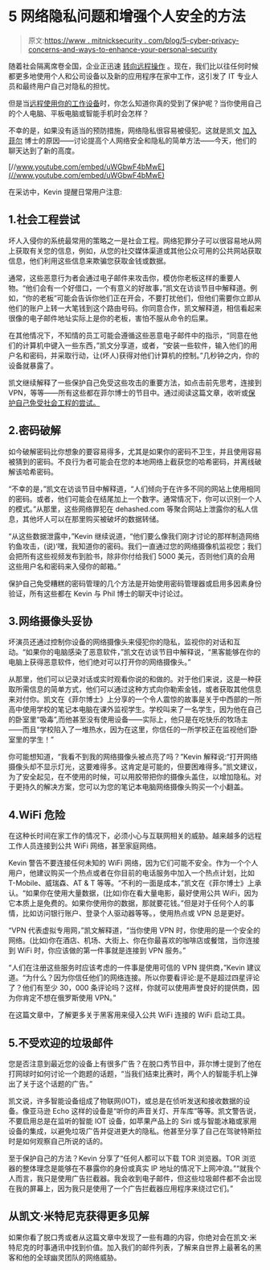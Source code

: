 # 5 网络隐私问题和增强个人安全的方法

> 原文:[https://www . mitnicksecurity . com/blog/5-cyber-privacy-concerns-and-ways-to-enhance-your-personal-security](https://www.mitnicksecurity.com/blog/5-cyber-privacy-concerns-and-ways-to-enhance-your-personal-security)

随着社会隔离席卷全国，企业正迅速 [<u>转向远程操作</u>](/blog/5-ways-to-secure-your-workforce-when-working-from-hom) 。现在，我们比以往任何时候都更多地使用个人和公司设备以及新的应用程序在家中工作，这引发了 IT 专业人员和最终用户自己对隐私的担忧。

但是当[远程使用你的工作设备](/blog/endpoint-security-and-remote-work-5-considerations-for-remote-users)时，你怎么知道你真的受到了保护呢？当你使用自己的个人电脑、平板电脑或智能手机时会怎样？

不幸的是，如果没有适当的预防措施，网络隐私很容易被侵犯。这就是凯文 [<u>加入菲尔</u>](https://www.youtube.com/watch?v=uWGbwF4bMwE) 博士的原因——讨论提高个人网络安全和隐私的简单方法——今天，他们的聊天达到了新的高度。

[//www.youtube.com/embed/uWGbwF4bMwE](//www.youtube.com/embed/uWGbwF4bMwE)

在采访中，Kevin 提醒日常用户注意:

## 1.社会工程尝试

坏人入侵你的系统最常用的策略之一是社会工程。网络犯罪分子可以很容易地从网上获取有关您的信息，例如，从您的社交媒体渠道或其他公众可用的公共网站获取信息，他们利用这些信息来欺骗您获取金钱或数据。

通常，这些恶意行为者会通过电子邮件来攻击你，模仿你老板这样的重要人物。“他们会有一个好借口，一个有意义的好故事，”凯文在访谈节目中解释道。例如，“你的老板”可能会告诉你他们正在开会，不要打扰他们，但他们需要你立即从他们的账户上转一大笔钱到这个路由号码。你同意合作，凯文解释道，相信看起来很像的电子邮件地址实际上是你的老板，害怕不服从命令的后果。

在其他情况下，不知情的员工可能会遵循这些恶意电子邮件中的指示，“同意在他们的计算机中键入一些东西，”凯文分享道，或者，“安装一些软件，输入他们的用户名和密码，并采取行动，让(坏人)获得对他们计算机的控制。”几秒钟之内，你的设备就暴露了。

凯文继续解释了一些保护自己免受这些攻击的重要方法，如点击前先思考，连接到 VPN，等等——所有这些都在菲尔博士的节目中。通过阅读这篇文章，收听或[保护自己免受社会工程的尝试。](/blog/ways-hackers-use-social-engineering-to-trick-your-employees)

## 2.密码破解

如今破解密码比你想象的要容易得多，尤其是如果你的密码不卫生，并且使用容易被猜到的密码。不良行为者可能会在您的本地网络上截获您的哈希密码，并离线破解该哈希密码。

“不幸的是，”凯文在访谈节目中解释道，“人们倾向于在许多不同的网站上使用相同的密码。或者，他们可能会在结尾加上一个数字。通常情况下，你可以识别一个人的模式。”从那里，这些网络罪犯在 dehashed.com 等聚合网站上泄露你的私人信息，其他坏人可以在那里购买被破坏的数据转储。

“从这些数据泄露中，”Kevin 继续说道，“他们要么像我们刚才讨论的那样制造网络钓鱼攻击，(说)‘嘿，我知道你的密码。我们一直通过您的网络摄像机监视您；我们会把所有这些视频发布到脸书，除非你付给我们 5000 美元，否则他们真的会用这些用户名和密码来入侵你的邮箱。”

保护自己免受糟糕的密码管理的几个方法是开始使用密码管理器或启用多因素身份验证，所有这些都在 Kevin 与 Phil 博士的聊天中讨论过。

## 3.网络摄像头妥协

坏演员还通过控制你设备的网络摄像头来侵犯你的隐私，监视你的对话和互动。“如果你的电脑感染了恶意软件，”凯文在访谈节目中解释说，“黑客能够在你的电脑上获得恶意软件，他们绝对可以打开你的网络摄像头。”

从那里，他们可以记录对话或实时观看你说的和做的。对于他们来说，这是一种获取所需信息的简单方式，他们可以通过这种方式向你勒索金钱，或者获取其他信息来对付你。凯文在《菲尔博士》上分享的一个令人震惊的故事是关于中西部的一所高中使用学校的笔记本电脑在课外监视学生。学校叫来了一名学生，因为他在自己的卧室里“吸毒”,而他甚至没有使用设备——实际上，他只是在吃快乐的牧场主——而且“学校陷入了一堆热水，因为在这里，你信任的一所学校正在监视他们卧室里的学生！”

你可能想知道，“我看不到我的网络摄像头被点亮了吗？”Kevin 解释说:“打开网络摄像头却不显示灯光，这要难得多。这肯定是可能的，但要困难得多。”凯文建议，为了安全起见，在不使用的时候，可以用胶带把你的摄像头盖住，以增加隐私。对于更持久的解决方案，您可以为您的笔记本电脑网络摄像头购买一个小翻盖。

## 4.WiFi 危险

在这种长时间在家工作的情况下，必须小心与互联网相关的威胁。越来越多的远程工作人员连接到公共 WiFi 网络，甚至家庭网络。

Kevin 警告不要连接任何未知的 WiFi 网络，因为它们可能不安全。作为一个个人用户，他建议购买一个热点或者在你目前的电话服务中加入一个热点计划，比如 T-Mobile、威瑞森、AT & T 等等。“不利的一面是成本，”凯文在《菲尔博士》上承认。“如果你在使用大量数据，(比如)你在看大量电影，最好使用公共 WiFi，因为它本质上是免费的。如果你使用你的数据，那就要花钱。”但是对于任何个人的事情，比如访问银行账户、登录个人驱动器等等。，使用热点或 VPN 总是更好。

“VPN 代表虚拟专用网，”凯文解释道，“当你使用 VPN 时，你使用的是一个安全的网络。(比如)你在酒店、机场、大街上、你在你最喜欢的咖啡店或餐馆，当你连接到 WiFi 时，你应该做的第一件事就是连接到 VPN 服务。”

“人们在注册这些服务时应该考虑的一件事是使用可信的 VPN 提供商，”Kevin 建议道。“为什么？因为你信任他们的网络连接。所以你要看评论:是不是超过四星评论了？他们有至少 30，000 条评论吗？这样，你就可以使用声誉良好的提供商，因为你肯定不想在俄罗斯使用 VPN。”

在这篇文章中，了解更多关于黑客用来侵入公共 WiFi 连接的 WiFi 启动工具。

## 5.不受欢迎的垃圾邮件

您是否注意到最近您的设备上有很多广告？在脱口秀节目中，菲尔博士提到了他在打网球时如何讨论一个跑题的话题，“当我们结束比赛时，两个人的智能手机上弹出了关于这个话题的广告。”

凯文说，许多智能设备组成了物联网(IOT)，或总是在侦听发送和接收数据的设备。像亚马逊 Echo 这样的设备是“听你的声音关灯、开车库”等等。凯文警告说，不要启用总是在监听的智能 IOT 设备，如苹果产品上的 Siri 或与智能冰箱或家用设备的集成，以避免垃圾广告并促进更大的隐私。他甚至分享了自己在驾驶特斯拉时是如何观察自己所说的话的。

至于保护自己的方法？Kevin 分享了“任何人都可以下载 TOR 浏览器。TOR 浏览器的整体理念是能够在不暴露你的身份或真实 IP 地址的情况下上网冲浪。”“就我个人而言，我只是使用广告拦截器。我会收到电子邮件，但这些垃圾邮件都不会出现在我的屏幕上，因为我只是使用了一个广告拦截器应用程序来绕过它们。”

## 从凯文·米特尼克获得更多见解

如果你看了脱口秀或者从这篇文章中发现了一些有趣的内容，你绝对会在凯文·米特尼克的时事通讯中找到价值。加入我们的邮件列表，了解来自世界上最著名的黑客和他的全球幽灵团队的网络威胁。